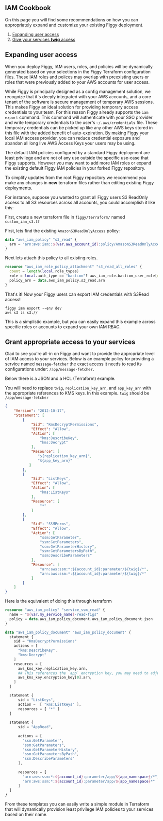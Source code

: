 
## IAM Cookbook

On this page you will find some recommendations on how you can appropriately expand and customize your existing
Figgy deployment.

1. [Expanding user access](#expanding-user-access)
1. [Give your services **twig** access](#grant-appropriate-access-to-your-services)


## Expanding user access

When you deploy Figgy, IAM users, roles, and  policies will be dynamically generated based on your selections in the 
Figgy Terraform configuration files. These IAM roles and polices may overlap with preexisting users or roles that were
previously added to your AWS accounts for user access.

While Figgy is principally designed as a config management solution, we recognize that it's deeply integrated with your AWS accounts,
and a core tenant of the software is secure management of temporary AWS sessions. This makes Figgy an ideal solution for providing
temporary access credentials to your team. For this reason Figgy already supports the `iam export` command. This command will 
authenticate with your SSO provider and write temporary credentials to the user's `~/.aws/credentials` file. 
These temporary credentials can be picked up like any other AWS keys stored in this file with the 
added benefit of auto-expiration. By making Figgy your local IAM access provider, you can reduce credential exposure 
and abandon all long live AWS Access Keys your users may be using. 

The default IAM policies configured by a standard Figgy deployment are least privilege and are not of any use outside the specific 
use-case that Figgy supports. However you may want to add more IAM roles or expand the existing default 
Figgy IAM policies in your forked Figgy repository. 

To simplify updates from the root Figgy repository we recommend you make any changes in **new** terraform files 
rather than editing existing Figgy deployments. 

For instance, suppose you wanted to grant all Figgy users S3 ReadOnly access to all S3 resources across all accounts, 
you could accomplish it like this:

First, create a new terraform file in `figgy/terraform/` named `custom_iam_s3.tf`

First, lets find the existing `AmazonS3ReadOnlyAccess` policy:

```terraform
data "aws_iam_policy" "s3_read" {
  arn = "arn:aws:iam::${var.aws_account_id}:policy/AmazonS3ReadOnlyAccess"
}
```

Next lets attach this policy to all existing roles.

```terraform
resource "aws_iam_role_policy_attachment" "s3_read_all_roles" {
  count = length(local.role_types)
  role = local.auth_type == "bastion"? aws_iam_role.bastion_user_role[count.index].name: aws_iam_role.sso_user_role[count.index].name
  policy_arn = data.aws_iam_policy.s3_read.arn
}
```

That's it! Now your Figgy users can export IAM credentials with S3Read access!

    figgy iam export --env dev
    aws s3 ls s3://
    
This is a simplistic example, but you can easily expand this example across specific roles or accounts to expand your own
IAM RBAC. 


## Grant appropriate access to your services

Glad to see you're all-in on Figgy and want to provide the appropriate level of IAM access to your services. Below is an example
policy for providing a service named `message-fetcher` the exact access it needs to read its configurations under: `/app/message-fetcher`.

Below there is a JSON and a HCL (Terraform) example.

You will need to replace `twig`, `replication_key_arn`, and `app_key_arn` with the appropriate references to KMS keys.
In this example. `twig` should be `/app/message-fetcher`
```json
{
    "Version": "2012-10-17",
    "Statement": [
        {
            "Sid": "KmsDecryptPermissions",
            "Effect": "Allow",
            "Action": [
                "kms:DescribeKey",
                "kms:Decrypt"
            ],
            "Resource": [
               "${replication_key_arn}", 
               "${app_key_arn}"
           ]
        },
        {
            "Sid": "ListKeys",
            "Effect": "Allow",
            "Action": [
                "kms:ListKeys"
            ],
            "Resource": [
                "*"
            ]
        },
        {
            "Sid": "SSMPerms",
            "Effect": "Allow",
            "Action": [
                "ssm:GetParameter",
                "ssm:GetParameters",
                "ssm:GetParameterHistory",
                "ssm:GetParametersByPath",
                "ssm:DescribeParameters"
            ],
            "Resource": [
                "arn:aws:ssm:*:${account_id}:parameter/${twig}/*",
                "arn:aws:ssm:*:${account_id}:parameter/${twig}/*"
            ]
        }
    ]
}


```

Here is the equivalent of doing this through terraform

```terraform
resource "aws_iam_policy" "service_ssm_read" {
  name = "${var.my_service_name}-read-figs"
  policy = data.aws_iam_policy_document.aws_iam_policy_document.json
}

data "aws_iam_policy_document" "aws_iam_policy_document" {
  statement {
    sid = "KmsDecryptPermissions"
    actions = [
      "kms:DescribeKey",
      "kms:Decrypt"
    ]
    resources = [
      aws_kms_key.replication_key.arn,
      ## This references the `app` encryption key, you may need to adjust based on your design.
      aws_kms_key.encryption_key[0].arn,
    ]
  }

  statement {
      sid = "ListKeys",
      action =  [ "kms:ListKeys" ],
      resources = [ "*" ]
  }
  
  statement {
      sid = "AppRead",
    
      actions = [
        "ssm:GetParameter",
        "ssm:GetParameters",
        "ssm:GetParameterHistory",
        "ssm:GetParametersByPath",
        "ssm:DescribeParameters"
      ], 
    
      resources = [
        "arn:aws:ssm:*:${account_id}:parameter/app/${app_namespace}/*",
        "arn:aws:ssm:*:${account_id}:parameter/app/${app_namespace}*"
      ]
  }
}
```

From these templates you can easily write a simple module in Terraform that will dynamically provision
least privilege IAM policies to your services based on their name. 

